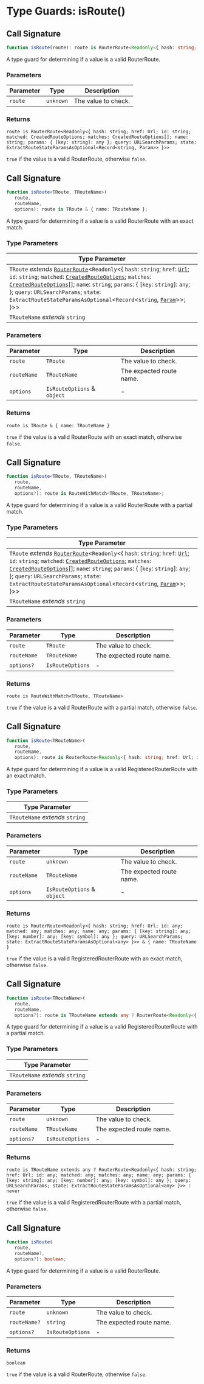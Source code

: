 # Type Guards: isRoute()

## Call Signature

```ts
function isRoute(route): route is RouterRoute<Readonly<{ hash: string; href: Url; id: string; matched: CreatedRouteOptions; matches: CreatedRouteOptions[]; name: string; params: { [key: string]: any }; query: URLSearchParams; state: ExtractRouteStateParamsAsOptional<Record<string, Param>> }>>;
```

A type guard for determining if a value is a valid RouterRoute.

### Parameters

| Parameter | Type | Description |
| ------ | ------ | ------ |
| `route` | `unknown` | The value to check. |

### Returns

`route is RouterRoute<Readonly<{ hash: string; href: Url; id: string; matched: CreatedRouteOptions; matches: CreatedRouteOptions[]; name: string; params: { [key: string]: any }; query: URLSearchParams; state: ExtractRouteStateParamsAsOptional<Record<string, Param>> }>>`

`true` if the value is a valid RouterRoute, otherwise `false`.

## Call Signature

```ts
function isRoute<TRoute, TRouteName>(
   route, 
   routeName, 
   options): route is TRoute & { name: TRouteName };
```

A type guard for determining if a value is a valid RouterRoute with an exact match.

### Type Parameters

| Type Parameter |
| ------ |
| `TRoute` *extends* [`RouterRoute`](../types/RouterRoute.md)\<`Readonly`\<\{ `hash`: `string`; `href`: [`Url`](../types/Url.md); `id`: `string`; `matched`: [`CreatedRouteOptions`](../types/CreatedRouteOptions.md); `matches`: [`CreatedRouteOptions`](../types/CreatedRouteOptions.md)[]; `name`: `string`; `params`: \{ [`key`: `string`]: `any`; \}; `query`: `URLSearchParams`; `state`: `ExtractRouteStateParamsAsOptional`\<`Record`\<`string`, [`Param`](../types/Param.md)\>\>; \}\>\> |
| `TRouteName` *extends* `string` |

### Parameters

| Parameter | Type | Description |
| ------ | ------ | ------ |
| `route` | `TRoute` | The value to check. |
| `routeName` | `TRouteName` | The expected route name. |
| `options` | `IsRouteOptions` & `object` | - |

### Returns

`route is TRoute & { name: TRouteName }`

`true` if the value is a valid RouterRoute with an exact match, otherwise `false`.

## Call Signature

```ts
function isRoute<TRoute, TRouteName>(
   route, 
   routeName, 
   options?): route is RouteWithMatch<TRoute, TRouteName>;
```

A type guard for determining if a value is a valid RouterRoute with a partial match.

### Type Parameters

| Type Parameter |
| ------ |
| `TRoute` *extends* [`RouterRoute`](../types/RouterRoute.md)\<`Readonly`\<\{ `hash`: `string`; `href`: [`Url`](../types/Url.md); `id`: `string`; `matched`: [`CreatedRouteOptions`](../types/CreatedRouteOptions.md); `matches`: [`CreatedRouteOptions`](../types/CreatedRouteOptions.md)[]; `name`: `string`; `params`: \{ [`key`: `string`]: `any`; \}; `query`: `URLSearchParams`; `state`: `ExtractRouteStateParamsAsOptional`\<`Record`\<`string`, [`Param`](../types/Param.md)\>\>; \}\>\> |
| `TRouteName` *extends* `string` |

### Parameters

| Parameter | Type | Description |
| ------ | ------ | ------ |
| `route` | `TRoute` | The value to check. |
| `routeName` | `TRouteName` | The expected route name. |
| `options?` | `IsRouteOptions` | - |

### Returns

`route is RouteWithMatch<TRoute, TRouteName>`

`true` if the value is a valid RouterRoute with a partial match, otherwise `false`.

## Call Signature

```ts
function isRoute<TRouteName>(
   route, 
   routeName, 
   options): route is RouterRoute<Readonly<{ hash: string; href: Url; id: any; matched: any; matches: any; name: any; params: { [key: string]: any; [key: number]: any; [key: symbol]: any }; query: URLSearchParams; state: ExtractRouteStateParamsAsOptional<any> }>> & { name: TRouteName };
```

A type guard for determining if a value is a valid RegisteredRouterRoute with an exact match.

### Type Parameters

| Type Parameter |
| ------ |
| `TRouteName` *extends* `string` |

### Parameters

| Parameter | Type | Description |
| ------ | ------ | ------ |
| `route` | `unknown` | The value to check. |
| `routeName` | `TRouteName` | The expected route name. |
| `options` | `IsRouteOptions` & `object` | - |

### Returns

`route is RouterRoute<Readonly<{ hash: string; href: Url; id: any; matched: any; matches: any; name: any; params: { [key: string]: any; [key: number]: any; [key: symbol]: any }; query: URLSearchParams; state: ExtractRouteStateParamsAsOptional<any> }>> & { name: TRouteName }`

`true` if the value is a valid RegisteredRouterRoute with an exact match, otherwise `false`.

## Call Signature

```ts
function isRoute<TRouteName>(
   route, 
   routeName, 
   options?): route is TRouteName extends any ? RouterRoute<Readonly<{ hash: string; href: Url; id: any; matched: any; matches: any; name: any; params: { [key: string]: any; [key: number]: any; [key: symbol]: any }; query: URLSearchParams; state: ExtractRouteStateParamsAsOptional<any> }>> : never;
```

A type guard for determining if a value is a valid RegisteredRouterRoute with a partial match.

### Type Parameters

| Type Parameter |
| ------ |
| `TRouteName` *extends* `string` |

### Parameters

| Parameter | Type | Description |
| ------ | ------ | ------ |
| `route` | `unknown` | The value to check. |
| `routeName` | `TRouteName` | The expected route name. |
| `options?` | `IsRouteOptions` | - |

### Returns

`route is TRouteName extends any ? RouterRoute<Readonly<{ hash: string; href: Url; id: any; matched: any; matches: any; name: any; params: { [key: string]: any; [key: number]: any; [key: symbol]: any }; query: URLSearchParams; state: ExtractRouteStateParamsAsOptional<any> }>> : never`

`true` if the value is a valid RegisteredRouterRoute with a partial match, otherwise `false`.

## Call Signature

```ts
function isRoute(
   route, 
   routeName?, 
   options?): boolean;
```

A type guard for determining if a value is a valid RouterRoute.

### Parameters

| Parameter | Type | Description |
| ------ | ------ | ------ |
| `route` | `unknown` | The value to check. |
| `routeName?` | `string` | The expected route name. |
| `options?` | `IsRouteOptions` | - |

### Returns

`boolean`

`true` if the value is a valid RouterRoute, otherwise `false`.
